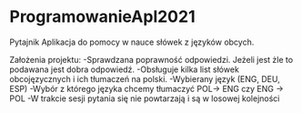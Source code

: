 # ProgramowanieApl2021
Pytajnik
Aplikacja do pomocy w nauce słówek z języków obcych.

Założenia projektu:
-Sprawdzana poprawność odpowiedzi. Jeżeli jest żle to podawana jest dobra odpowiedź.
-Obsługuje kilka list słówek obcojęzycznych i ich tłumaczeń na polski.
-Wybierany język (ENG, DEU, ESP)
-Wybór z którego języka chcemy tłumaczyć POL-> ENG czy ENG -> POL
-W trakcie sesji pytania się nie powtarzają i są w losowej kolejności
